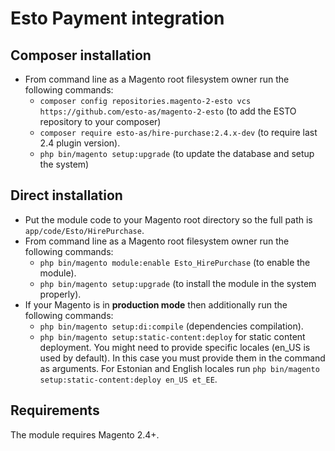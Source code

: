 # Esto Payment integration

## Composer installation

* From command line as a Magento root filesystem owner run the following commands:
  * `composer config repositories.magento-2-esto vcs https://github.com/esto-as/magento-2-esto` (to add the ESTO repository to your composer)
  * `composer require esto-as/hire-purchase:2.4.x-dev` (to require last 2.4 plugin version).
  * `php bin/magento setup:upgrade`  (to update the database and setup the system)

## Direct installation

* Put the module code to your Magento root directory so the full path is `app/code/Esto/HirePurchase`.
* From command line as a Magento root filesystem owner run the following commands:
  * `php bin/magento module:enable Esto_HirePurchase` (to enable the module).
  * `php bin/magento setup:upgrade` (to install the module in the system properly).
* If your Magento is in **production mode** then additionally run the following commands:
  * `php bin/magento setup:di:compile` (dependencies compilation).
  * `php bin/magento setup:static-content:deploy` for static content deployment. You might need to provide specific locales (en_US is used by default). In this case you must provide them in the command as arguments. For Estonian and English locales run `php bin/magento setup:static-content:deploy en_US et_EE`.
  
## Requirements

The module requires Magento 2.4+.